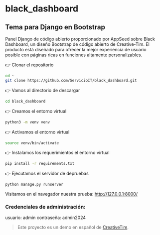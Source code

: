 # black_dashboard
## Tema para Django en Bootstrap

Panel Django de código abierto proporcionado por AppSeed sobre Black Dashboard, un diseño Bootstrap de código abierto de Creative-Tim. 
El producto está diseñado para ofrecer la mejor experiencia de usuario posible con páginas ricas en funciones altamente personalizables.

👉 Clonar el repositorio
```bash
cd ~
git clone https://github.com/ServicioIT/black_dashboard.git
```
👉 Vamos al directorio de descargar
```bash
cd black_dashboard
```
👉 Creamos el entorno virtual
```bash
python3 -m venv venv
```
👉 Activamos el entorno virtual
```bash
source venv/bin/activate
```
👉 Instalamos los requerimientos el entorno virtual
```bash
pip install -r requirements.txt
```
👉 Ejecutamos el servidor de depruebas
```bash
python manage.py runserver
```
Visitamos en el navegador nuestra prueba: http://127.0.0.1:8000/

### Credenciales de administración:

usuario: admin
contraseña: admin2024

>Este proyecto es un demo en español de [CreativeTim](https://github.com/creativetimofficial/black-dashboard-django).